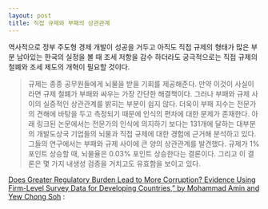 ```yaml
---
layout: post
title: 직접 규제와 부패의 상관관계
---
```


역사적으로 정부 주도형 경제 개발이 성공을 거두고 아직도 직접 규제의 형태가 많은 부분 남아있는 한국의 실정을 볼 때 조세 저항을 감수 하더라도 궁극적으로는 직접 규제의 철폐와 조세 제도의 개혁이 필요할 것이다.

> 규제는 종종 공무원들에게 뇌물을 받을 기회를 제공해준다. 만약 이것이 사실이라면 규제 철폐가 부패와 싸우는 가장 간단한 해결책이다. 그러나 부패와 규제 사이의 실증적인 상관관계를 밝히는 부분이 쉽지 않다. 더욱이 부패 지수는 전문가의 견해에 바탕을 두고 측정되기 때문에 인식의 편차에 대한 문제가 존재한다. 아래 링크된 논문에서는 전문가의 인식에 의지하기 보다는 131개에 달하는 대부분의 개발도상국 기업들의 뇌물과 직접 규제에 대한 경험에 근거해 분석하고 있다. 그들의 연구에서는 부패와 규제 사이에 큰 양의 상관관계를 발견했다. 규제가 1% 포인트 상승할 때, 뇌물율은 0.03% 포인트 상승한다는 결론이다. 그리고 이 결론은 몇 가지 내생성 검증을 거치고도 유효함을 보이고 있다.

 [Does Greater Regulatory Burden Lead to More Corruption? Evidence Using Firm-Level Survey Data for Developing Countries,” by Mohammad Amin and Yew Chong Soh](https://www.dropbox.com/s/3go6y47fplwt6nf/BRP.pdf?dl=0) :
